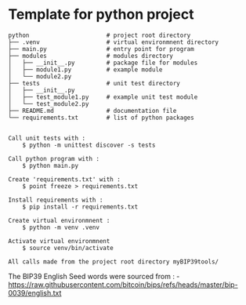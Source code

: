 # Template for python project
 
    python                      # project root directory
    ├── .venv                   # virtual environmnent directory 
    ├── main.py                 # entry point for program 
    ├── modules                 # modules directory
    │   ├── __init__.py         # package file for modules
    │   ├── module1.py          # example module
    │   └── module2.py
    ├── tests                   # unit test directory
    │   ├── __init__.py
    │   ├── test_module1.py     # example unit test module
    │   └── test_module2.py
    ├── README.md               # documentation file
    └── requirements.txt        # list of python packages
 

    Call unit tests with :
        $ python -m unittest discover -s tests

    Call python program with :
        $ python main.py 

    Create 'requirements.txt' with :
        $ point freeze > requirements.txt

    Install requirements with :
        $ pip install -r requirements.txt 

    Create virtual environmnent :
        $ python -m venv .venv

    Activate virtual environmnent
        $ source venv/bin/activate

    All calls made from the project root directory myBIP39tools/


The BIP39 English Seed words were sourced from : -
    https://raw.githubusercontent.com/bitcoin/bips/refs/heads/master/bip-0039/english.txt

